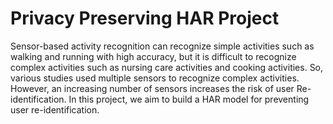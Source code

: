 # Privacy Preserving HAR Project

Sensor-based activity recognition can recognize simple activities such as walking and running with high accuracy, but it is difficult to recognize complex activities such as nursing care activities and cooking activities. So, various studies used multiple sensors to recognize complex activities. 
However, an increasing number of sensors increases the risk of user Re-identification.
In this project, we aim to build a HAR model for preventing user re-identification.
